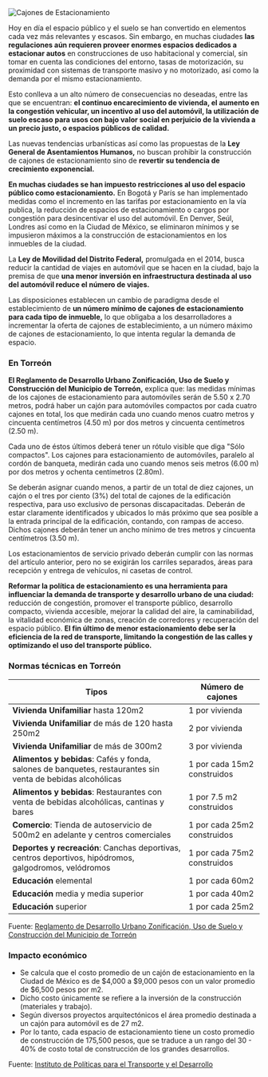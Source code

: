 
<img class="img-responsive" src="menos-estacionamiento-mas-espacio-publico-de-calidad/cajones-estacionamiento.jpg" alt="Cajones de Estacionamiento">

Hoy en día el espacio público y el suelo se han convertido en elementos cada vez más relevantes y escasos. Sin embargo, en muchas ciudades **las regulaciones aún requieren proveer enormes espacios dedicados a estacionar autos** en construcciones de uso habitacional y comercial, sin tomar en cuenta las condiciones del entorno, tasas de motorización, su proximidad con sistemas de transporte masivo y no motorizado, así como la demanda por el mismo estacionamiento.

Esto conlleva a un alto número de consecuencias no deseadas, entre las que se encuentran: **el continuo encarecimiento de vivienda, el aumento en la congestión vehicular, un incentivo al uso del automóvil, la utilización de suelo escaso para usos con bajo valor social en perjuicio de la vivienda a un precio justo, o espacios públicos de calidad.**

Las nuevas tendencias urbanísticas así como las propuestas de la **Ley General de Asentamientos Humanos,** no buscan prohibir la construcción de cajones de estacionamiento sino de **revertir su tendencia de crecimiento exponencial.**

**En muchas ciudades se han impuesto restricciones al uso del espacio público como estacionamiento.** En Bogotá y París se han implementado medidas como el incremento en las tarifas por estacionamiento en la vía publica, la reducción de espacios de estacionamiento o cargos por congestión para desincentivar el uso del automóvil.  En Denver, Seúl,  Londres así como en la Ciudad de México, se eliminaron mínimos y se impusieron máximos a la construcción de estacionamientos en los inmuebles de la ciudad.

La **Ley de Movilidad del Distrito Federal,** promulgada en el 2014, busca reducir la cantidad de viajes en automóvil que se hacen en la ciudad, bajo la premisa de que **una menor inversión en infraestructura destinada al uso del automóvil reduce el número de viajes.**

Las disposiciones establecen un cambio de paradigma desde el establecimiento de **un número mínimo de cajones de estacionamiento para cada tipo de inmueble,** lo que obligaba a los desarrolladores a incrementar la oferta de cajones de establecimiento, a un número máximo de cajones de estacionamiento, lo que intenta regular la demanda de espacio.

### En Torreón

**El Reglamento de Desarrollo Urbano Zonificación, Uso de Suelo y Construcción del Municipio de Torreón,** explica que: las medidas mínimas de los cajones de estacionamiento para automóviles serán de 5.50 x 2.70 metros, podrá haber un cajón para automóviles compactos por cada cuatro cajones en total, los que medirán cada uno cuando menos cuatro metros y cincuenta centímetros (4.50 m) por dos metros y cincuenta centímetros (2.50 m).

Cada uno de éstos últimos deberá tener un rótulo visible que diga "Sólo compactos". Los cajones para estacionamiento de automóviles, paralelo al cordón de banqueta, medirán cada uno cuando menos seis metros (6.00 m) por dos metros y ochenta centímetros (2.80m).

Se deberán asignar cuando menos, a partir de un total de diez cajones, un cajón o el tres por ciento (3%) del total de cajones de la edificación respectiva, para uso exclusivo de personas discapacitadas. Deberán de estar claramente identificados y ubicados lo más próximo que sea posible a la entrada principal de la edificación, contando, con rampas de acceso. Dichos cajones deberán tener un ancho mínimo de tres metros y cincuenta centímetros (3.50 m).

Los estacionamientos de servicio privado deberán cumplir con las normas del artículo anterior, pero no se exigirán los carriles separados, áreas para recepción y entrega de vehículos, ni casetas de control.

**Reformar la política de estacionamiento es una herramienta para influenciar la demanda de transporte y desarrollo urbano de una ciudad:** reducción de congestión, promover el transporte público, desarrollo compacto, vivienda accesible, mejorar la calidad del aire, la caminabilidad, la vitalidad económica de zonas, creación de corredores y recuperación del espacio público. **El fin último de menor estacionamiento debe ser la eficiencia de la red de transporte, limitando la congestión de las calles y optimizando el uso del transporte público.**

### Normas técnicas en Torreón

Tipos                                                                                                       | Número de cajones
------------------------------------------------------------------------------------------------------------|-----------------------------
**Vivienda Unifamiliar** hasta 120m2                                                                        | 1 por vivienda
**Vivienda Unifamiliar** de más de 120 hasta 250m2                                                          | 2 por vivienda
**Vivienda Unifamiliar** de más de 300m2                                                                    | 3 por vivienda
**Alimentos y bebidas**: Cafés y fonda, salones de banquetes, restaurantes sin venta de bebidas alcohólicas | 1 por cada 15m2 construidos
**Alimentos y bebidas**: Restaurantes con venta de bebidas alcohólicas, cantinas y bares                    | 1 por 7.5 m2 construidos
**Comercio**: Tienda de autoservicio de 500m2 en adelante y centros comerciales                             | 1 por cada 25m2 construidos
**Deportes y recreación**: Canchas deportivas, centros deportivos, hipódromos, galgodromos, velódromos      | 1 por cada 75m2 construidos
**Educación** elemental                                                                                     | 1 por cada 60m2
**Educación** media y media superior                                                                        | 1 por cada 40m2
**Educación** superior                                                                                      | 1 por cada 25m2

Fuente: [Reglamento de Desarrollo Urbano Zonificación, Uso de Suelo y Construcción del Municipio de Torreón](http://www.trcimplan.gob.mx/sig-planes/reglamento-de-desarrollo-urbano-zonificacion-uso-de-suelo-y-construccion-del-municipio-de-torreon.pdf)

### Impacto económico

* Se calcula que el costo promedio de un cajón de estacionamiento en la Ciudad de México es de $4,000 a $9,000 pesos con un valor promedio de $6,500 pesos por m2.
* Dicho costo únicamente se refiere a la inversión de la construcción (materiales y trabajo).
* Según diversos proyectos arquitectónicos el área promedio destinada a un cajón para automóvil es de 27 m2.
* Por lo tanto, cada espacio de estacionamiento tiene un costo promedio de construcción de 175,500 pesos, que se traduce a un rango del 30 - 40% de costo total de construcción de los grandes desarrollos.

Fuente: [Instituto de Políticas para el Transporte y el Desarrollo](http://mexico.itdp.org/)
